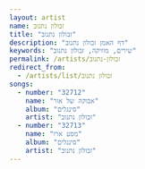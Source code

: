 ```yaml
---
layout: artist
name: זבולון נתנוב
title: "זבולון נתנוב"
description: "דף האמן זבולון נתנוב"
keywords: "שירים, מוזיקה, זבולון נתנוב"
permalink: /artists/זבולון-נתנוב
redirect_from:
  - /artists/list/זבולון נתנוב
songs:
  - number: "32712"
    name: "אבוקה של אור"
    album: "סינגלים"
    artist: "זבולון נתנוב"
  - number: "32713"
    name: "מסע ארו"
    album: "סינגלים"
    artist: "זבולון נתנוב"
---
```

